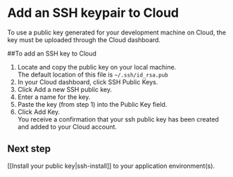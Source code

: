 # Add an SSH keypair to Cloud

To use a public key generated for your development machine on Cloud, the key must be uploaded through the Cloud dashboard. 

##To add an SSH key to Cloud

1. Locate and copy the public key on your local machine.  
    The default location of this file is `~/.ssh/id_rsa.pub` 
2. In your Cloud dashboard, click SSH Public Keys.
3. Click Add a new SSH public key.
4. Enter a name for the key.
5. Paste the key (from step 1) into the Public Key field.
6. Click Add Key.  
  You receive a confirmation that your ssh public key has been created and added to your
Cloud account.

## Next step

[[Install your public key|ssh-install]] to your application environment(s).